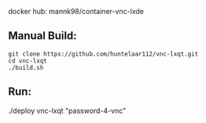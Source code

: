 docker hub: mannk98/container-vnc-lxde

Manual Build:
--
    git clone https://github.com/huntelaar112/vnc-lxqt.git
    cd vnc-lxqt
    ./build.sh

Run:
--
   ./deploy vnc-lxqt "password-4-vnc"

    
    
   
